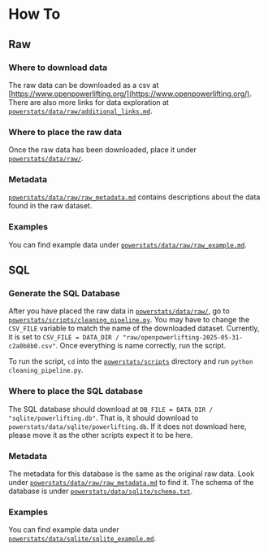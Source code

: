 # How To

## Raw

### Where to download data

The raw data can be downloaded as a csv at [https://www.openpowerlifting.org/](https://www.openpowerlifting.org/). There are also more links for data exploration at [`powerstats/data/raw/additional_links.md`](raw/additional_links.md).

### Where to place the raw data

Once the raw data has been downloaded, place it under [`powerstats/data/raw/`](raw/).

### Metadata

[`powerstats/data/raw/raw_metadata.md`](raw/raw_metadata.md) contains descriptions about the data found in the raw dataset.

### Examples

You can find example data under [`powerstats/data/raw/raw_example.md`](raw/raw_example.md).

## SQL

### Generate the SQL Database

After you have placed the raw data in [`powerstats/data/raw/`](raw/), go to [`powerstats/scripts/cleaning_pipeline.py`](../scripts/cleaning_pipeline.py). You may have to change the `CSV_FILE` variable to match the name of the downloaded dataset. Currently, it is set to
`CSV_FILE = DATA_DIR / "raw/openpowerlifting-2025-05-31-c2a0b8b0.csv"`. Once everything is name correctly, run the script.

To run the script, `cd` into the [`powerstats/scripts`](../scripts/) directory and run `python cleaning_pipeline.py`.

### Where to place the SQL database

The SQL database should download at
`DB_FILE = DATA_DIR / "sqlite/powerlifting.db"`. That is, it should download to `powerstats/data/sqlite/powerlifting.db`.
If it does not download here, please move it as the other scripts expect it to be here.

### Metadata

The metadata for this database is the same as the original raw data. Look under [`powerstats/data/raw/raw_metadata.md`](raw/raw_metadata.md) to find it. The schema of the database is under [`powerstats/data/sqlite/schema.txt`](sqlite/schema.txt).

### Examples

You can find example data under [`powerstats/data/sqlite/sqlite_example.md`](sqlite/sqlite_example.md).
